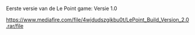 Eerste versie van de Le Point game:
Versie 1.0

https://www.mediafire.com/file/4wjdudszgikbu0t/LePoint_Build_Version_2.0.rar/file
